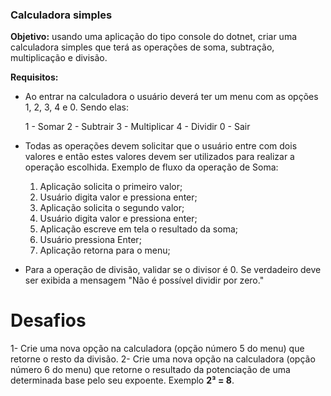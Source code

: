 ### Calculadora simples

**Objetivo:** usando uma aplicação do tipo console do dotnet, criar uma calculadora simples que terá as operações de soma, subtração, multiplicação e divisão.

**Requisitos:** 
- Ao entrar na calculadora o usuário deverá ter um menu com as opções 1, 2, 3, 4 e 0. Sendo elas:

	1 - Somar
	2 - Subtrair
	3 - Multiplicar
	4 - Dividir
	0 - Sair

- Todas as operações devem solicitar que o usuário entre com dois valores e então estes valores devem ser utilizados para realizar a operação escolhida. Exemplo de fluxo da operação de Soma:
	1. Aplicação solicita o primeiro valor;
	2. Usuário digita valor e pressiona enter;
	3. Aplicação solicita o segundo valor;
	4. Usuário digita valor e pressiona enter;
	5. Aplicação escreve em tela o resultado da soma;
	6. Usuário pressiona Enter;
	7. Aplicação retorna para o menu;

- Para a operação de divisão, validar se o divisor é 0. Se verdadeiro deve ser exibida a mensagem "Não é possível dividir por zero."

# Desafios

1- Crie uma nova opção na calculadora (opção número 5 do menu) que retorne o resto da divisão.
2- Crie uma nova opção na calculadora (opção número 6 do menu) que retorne o resultado da potenciação de uma determinada base pelo seu expoente. Exemplo **2³ = 8**.